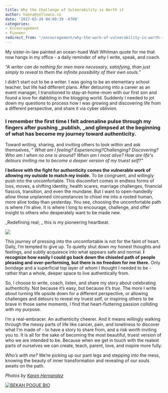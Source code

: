 ```yaml
---
title: Why the Challenge of Vulnerability is Worth it
author: hanna@yellowco.co
date: '2017-03-24 04:00:39 -0700'
categories:
- Encouragement
- Pioneer
redirect_from: "/encouragement/why-the-work-of-vulnerability-is-worth-it/"
---
```


My sister-in-law painted an ocean-hued Walt Whitman quote for me that now hangs in my office - a daily reminder of _why_ I write, speak, and coach.

_“A writer can do nothing for men more necessary, satisfying, than just simply to reveal to them the infinite possibility of their own souls.”_

I didn’t start out to be a writer. I was going to be an elementary school teacher, but life had different plans. After detouring into a career as an event manager, I transitioned to stay-at-home-mom with our first son and found a love for dabbling in the blogging world. Suddenly I needed to jot down my questions to process how I was growing and discovering life from a different perspective, and share it via cyber oblivion.

### **I remember the first time I felt adrenaline pulse through my fingers after pushing _publish, _and glimpsed at the beginning of what has become my journey toward authenticity.**

Toward writing, sharing, and inviting others to look within and ask themselves, " _What am I feeling? Experiencing?Challenging? Discovering? Who am I when no one is around? When am I most alive? How are life's detours inviting me to become a deeper version of my truest self?"_

**I believe with the fight for authenticity comes the vulnerable work of allowing my outside to match my inside.** To be congruent, and willingly push into the uncomfortable. This discomfort comes in endless forms of loss, moves, a shifting identity, health scares, marriage challenges, financial fiascos, transition, and even the mundane. But I want to open-handedly allow those unplanned circumstances to chisel me into a rooted human, more alive today than yesterday. You see, choosing the uncomfortable path is where _I’m_ alive. It is where I long to encourage, challenge, and offer insight to others who desperately want to be made new.

_Redefining real; _ this is my pioneering heartbeat.

![](https://s3.amazonaws.com/yellow-files/blog/2017/03/MG_0298.jpg)

This journey of pressing into the uncomfortable is not for the faint of heart. Daily, I’m tempted to give up. To quietly shut down my honest thoughts and feelings, and subtly acquiesce into what appears safe and normal. **I recognize how easily I could go back down the chiseled path of people pleasing and over-performing, but there is no freedom for me there.** Only bondage and a superficial top layer of whom I thought I needed to be - rather than a whole, deeper space to live authentically from.

So, I choose to write, coach, listen, and share my story about celebrating authenticity. Not because it’s easy, but because it’s _true_. The more I write about turning life upside down for a different perspective, or allowing challenges and detours to reveal my truest self, or inspiring others to be brave in those same moments, I find that heart-fluttering passion colliding with my purpose.

I’m a real-embracer. An authenticity cheerer. And it means willingly walking through the messy parts of life like cancer, pain, and loneliness to discover what I’m made of - to have a story to share from, and a risk worth inviting you to. It is all for the sake of becoming the most beautiful, truest version of who we are intended to be. Because when we get in touch with the realest parts of ourselves we can create, teach, parent, love, and inspire more fully.

_Who’s with me?_ We’re picking up our pant legs and stepping into the mess, knowing the beauty of inner transformation and revealing of our souls awaits on the path.

_Photos by [Karen Hernandez](http://karenmarieco.com/)_

[![BEKAH POGUE BIO](https://s3.amazonaws.com/yellow-files/blog/2017/03/BEKAHPOGUE.jpg)](http://www.upcycledjane.com/)
